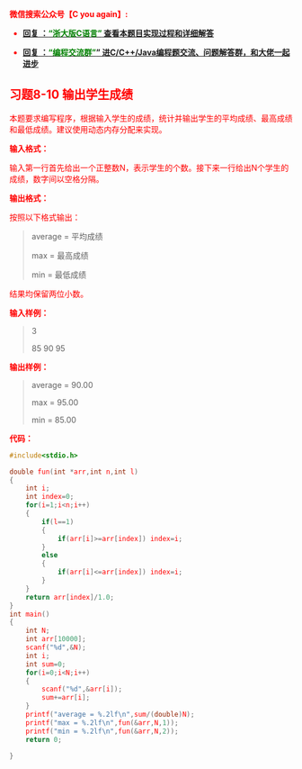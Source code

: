 
<font color='red'> **微信搜索公众号【C you again】:**

- [**回复 ：<font color='green'>“浙大版C语言”</font> 查看本题目实现过程和详细解答** ](  http://gzh.cyouagain.cn/) 
 
- [ **回复 ：<font color='green'>“编程交流群”</font>” 进C/C++/Java编程题交流、问题解答群，和大佬一起进步**  ](  http://cyouagain.cn/    ) 



## 习题8-10 输出学生成绩

本题要求编写程序，根据输入学生的成绩，统计并输出学生的平均成绩、最高成绩和最低成绩。建议使用动态内存分配来实现。

**输入格式：**

输入第一行首先给出一个正整数N，表示学生的个数。接下来一行给出N个学生的成绩，数字间以空格分隔。

**输出格式：**

按照以下格式输出：

> average = 平均成绩 
>
> max = 最高成绩 
>
> min = 最低成绩

结果均保留两位小数。

**输入样例：**

> 3 
>
> 85 90 95

**输出样例：**

> average = 90.00 
>
> max = 95.00 
>
> min = 85.00

**代码：**

```c
#include<stdio.h>

double fun(int *arr,int n,int l)
{
    int i;
    int index=0;
    for(i=1;i<n;i++)
    {
        if(l==1)
        {
            if(arr[i]>=arr[index]) index=i;
        }
        else
        {
            if(arr[i]<=arr[index]) index=i;
        }
    }
    return arr[index]/1.0;
}
int main()
{
    int N;
    int arr[10000];
    scanf("%d",&N);
    int i;
    int sum=0;
    for(i=0;i<N;i++)
    {
        scanf("%d",&arr[i]);
        sum+=arr[i];
    }
    printf("average = %.2lf\n",sum/(double)N);
    printf("max = %.2lf\n",fun(&arr,N,1));
    printf("min = %.2lf\n",fun(&arr,N,2));
    return 0;

}

```



